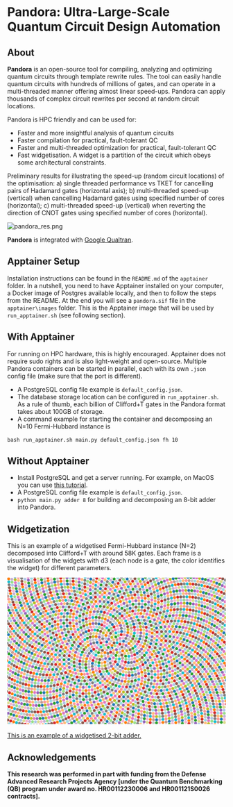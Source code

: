 # Pandora: Ultra-Large-Scale Quantum Circuit Design Automation

## About
**Pandora** is an open-source tool for compiling, analyzing and optimizing quantum circuits through template rewrite rules. 
The tool can easily handle quantum circuits with hundreds of millions of gates, and can operate in a multi-threaded manner 
offering almost linear speed-ups. Pandora can apply thousands of complex circuit rewrites per second at random circuit locations.

Pandora is HPC friendly and can be used for:
* Faster and more insightful analysis of quantum circuits
* Faster compilation for practical, fault-tolerant QC
* Faster and multi-threaded optimization for practical, fault-tolerant QC
* Fast widgetisation. A widget is a partition of the circuit which obeys some architectural constraints.

Preliminary results for illustrating the speed-up (random circuit locations) of the optimisation: 
a) single threaded performance vs TKET for cancelling pairs of Hadamard gates (horizontal axis); 
b) multi-threaded speed-up (vertical) when cancelling Hadamard gates using specified number of cores (horizontal); 
c) multi-threaded speed-up (vertical) when reverting the direction of CNOT gates using specified number of cores (horizontal).

![pandora_res.png](pandora_res.png)

**Pandora** is integrated with <a href="https://github.com/quantumlib/Qualtran" target=_blank>Google Qualtran</a>.

## Apptainer Setup
Installation instructions can be found in the `README.md` of the `apptainer` folder. In a nutshell, you need to have
Apptainer installed on your computer, a Docker image of Postgres available locally, and then to follow the 
steps from the README. At the end you will see a `pandora.sif` file in the `apptainer\images` folder. This is the
Apptainer image that will be used by `run_apptainer.sh` (see following section).

## With Apptainer 
For running on HPC hardware, this is highly encouraged. Apptainer does not require sudo rights and is also light-weight and open-source.
Multiple Pandora containers can be started in parallel, each with its own `.json` config file (make sure that the port is different). 

* A PostgreSQL config file example is `default_config.json`.
* The database storage location can be configured in `run_apptainer.sh`. As a rule of thumb, each billion of Clifford+T 
gates in the Pandora format takes about 100GB of storage.
* A command example for starting the container and decomposing an N=10 Fermi-Hubbard instance is
```
bash run_apptainer.sh main.py default_config.json fh 10
```

## Without Apptainer
* Install PostgreSQL and get a server running. For example, on MacOS you can use [this tutorial](https://www.atlassian.com/data/sql/how-to-start-a-postgresql-server-on-mac-os-x).
* A PostgreSQL config file example is `default_config.json`. 
* `python main.py adder 8` for building and decomposing an 8-bit adder into Pandora.

## Widgetization
This is an example of a widgetised Fermi-Hubbard instance (N=2) decomposed into Clifford+T with around 58K gates.
Each frame is a visualisation of the widgets with d3 (each node is a gate, the color identifies the widget) for different parameters.

![fh2.gif](fh2.gif)

<a href="./vis/index.html" target=_blank>This is an example of a widgetised 2-bit adder.</a>

## Acknowledgements
**This research was performed in part with funding from the Defense Advanced Research Projects Agency [under the Quantum Benchmarking
(QB) program under award no. HR00112230006 and HR001121S0026 contracts].**
